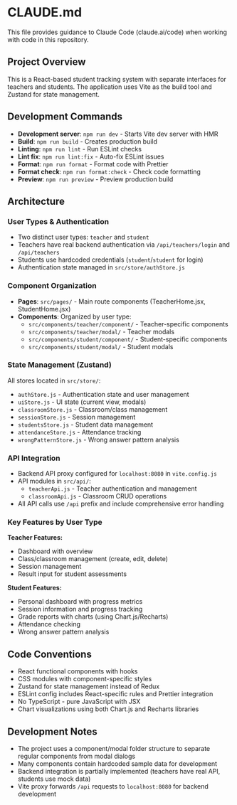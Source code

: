 # CLAUDE.md

This file provides guidance to Claude Code (claude.ai/code) when working with code in this repository.

## Project Overview

This is a React-based student tracking system with separate interfaces for teachers and students. The application uses Vite as the build tool and Zustand for state management.

## Development Commands

- **Development server**: `npm run dev` - Starts Vite dev server with HMR
- **Build**: `npm run build` - Creates production build
- **Linting**: `npm run lint` - Run ESLint checks
- **Lint fix**: `npm run lint:fix` - Auto-fix ESLint issues
- **Format**: `npm run format` - Format code with Prettier
- **Format check**: `npm run format:check` - Check code formatting
- **Preview**: `npm run preview` - Preview production build

## Architecture

### User Types & Authentication
- Two distinct user types: `teacher` and `student`
- Teachers have real backend authentication via `/api/teachers/login` and `/api/teachers`
- Students use hardcoded credentials (`student`/`student` for login)
- Authentication state managed in `src/store/authStore.js`

### Component Organization
- **Pages**: `src/pages/` - Main route components (TeacherHome.jsx, StudentHome.jsx)
- **Components**: Organized by user type:
  - `src/components/teacher/component/` - Teacher-specific components
  - `src/components/teacher/modal/` - Teacher modals
  - `src/components/student/component/` - Student-specific components  
  - `src/components/student/modal/` - Student modals

### State Management (Zustand)
All stores located in `src/store/`:
- `authStore.js` - Authentication state and user management
- `uiStore.js` - UI state (current view, modals)
- `classroomStore.js` - Classroom/class management
- `sessionStore.js` - Session management
- `studentsStore.js` - Student data management
- `attendanceStore.js` - Attendance tracking
- `wrongPatternStore.js` - Wrong answer pattern analysis

### API Integration
- Backend API proxy configured for `localhost:8080` in `vite.config.js`
- API modules in `src/api/`:
  - `teacherApi.js` - Teacher authentication and management
  - `classroomApi.js` - Classroom CRUD operations
- All API calls use `/api` prefix and include comprehensive error handling

### Key Features by User Type

**Teacher Features:**
- Dashboard with overview
- Class/classroom management (create, edit, delete)
- Session management 
- Result input for student assessments

**Student Features:**
- Personal dashboard with progress metrics
- Session information and progress tracking
- Grade reports with charts (using Chart.js/Recharts)
- Attendance checking
- Wrong answer pattern analysis

## Code Conventions

- React functional components with hooks
- CSS modules with component-specific styles
- Zustand for state management instead of Redux
- ESLint config includes React-specific rules and Prettier integration
- No TypeScript - pure JavaScript with JSX
- Chart visualizations using both Chart.js and Recharts libraries

## Development Notes

- The project uses a component/modal folder structure to separate regular components from modal dialogs
- Many components contain hardcoded sample data for development
- Backend integration is partially implemented (teachers have real API, students use mock data)
- Vite proxy forwards `/api` requests to `localhost:8080` for backend development